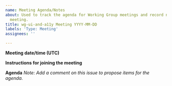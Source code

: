 ```yaml
---
name: Meeting Agenda/Notes
about: Used to track the agenda for Working Group meetings and record notes from the
  meeting.
title: wg-ui-and-a11y Meeting YYYY-MM-DD
labels: 'Type: Meeting'
assignees: ''

---
```


**Meeting date/time (UTC)**

**Instructions for joining the meeting**

**Agenda**
*Note: Add a comment on this issue to propose items for the agenda.*
